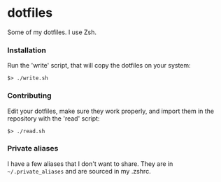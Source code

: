 # dotfiles

Some of my dotfiles. I use Zsh.

### Installation

Run the 'write' script, that will copy the dotfiles on your system:
```
$> ./write.sh
```

### Contributing

Edit your dotfiles, make sure they work properly, and import them in the repository with the 'read' script:
```
$> ./read.sh
```

### Private aliases

I have a few aliases that I don't want to share. They are in `~/.private_aliases` and are sourced in my .zshrc. 
